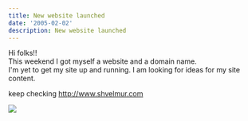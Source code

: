 ```yaml
---
title: New website launched
date: '2005-02-02'
description: New website launched
---
```


Hi folks!!  
This weekend I got myself a website and a domain name.  
I'm yet to get my site up and running. I am looking for ideas for my site content.

keep checking http://www.shvelmur.com

![](/images/7854873-110732089472605400?l=shvelmur.blogspot.com)